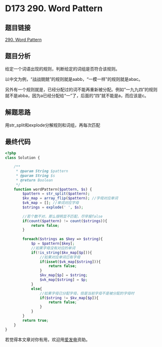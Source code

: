# D173 290. Word Pattern

## 题目链接

[290. Word Pattern](https://leetcode.com/problems/word-pattern/)

## 题目分析

给定一个词语出现的规则，判断给定的词组是否符合该规则。

以中文为例，“战战兢兢”的规则就是aabb，“一模一样”的规则就是abac。

另外有一个规则就是，已经分配过的词不能再重新被分配。例如“一九九四”的规则就不是abba，因为a已经分配给“一”了，后面的“四”就不能是a，而应该是c。

## 解题思路

用str\_split和explode分解规则和词组，再每次匹配



## 最终代码

```php
<?php
class Solution {

    /**
     * @param String $pattern
     * @param String $s
     * @return Boolean
     */
    function wordPattern($pattern, $s) {
        $pattern = str_split($pattern);
        $kv_map = array_flip($pattern); //字母对应单词
        $vk_map = []; //单词对应字母
        $strings = explode(' ', $s);
        
        //若个数不对，那么很明显不匹配，尽早报false
        if(count($pattern) != count($strings)){
            return false;
        }
        
        foreach($strings as $key => $string){
            $p = $pattern[$key];
            //如果字母没有对应的单词
            if(!is_string($kv_map[$p])){
                //如果对应单词已有字母
                if(isset($vk_map[$string])){
                    return false;
                }
                $kv_map[$p] = $string;
                $vk_map[$string] = $p;
            }
            else{
                //如果字母已分配字母，但是当前字母不是被分配的字母时
                if($string != $kv_map[$p]){
                    return false;
                }
            }
        }
        return true;
    }
}
```

若觉得本文章对你有用，欢迎用[爱发电](https://afdian.net/@skys215)资助。
